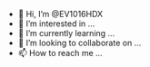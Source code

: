 - 👋 Hi, I’m @EV1016HDX
- 👀 I’m interested in ...
- 🌱 I’m currently learning ...
- 💞️ I’m looking to collaborate on ...
- 📫 How to reach me ...

<!---
EV1016HDX/EV1016HDX is a ✨ special ✨ repository because its `README.md` (this file) appears on your GitHub profile.
You can click the Preview link to take a look at your changes.
--->

